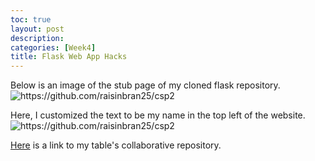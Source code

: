 ```yaml
---
toc: true
layout: post
description:
categories: [Week4]
title: Flask Web App Hacks
---
```


Below is an image of the stub page of my cloned flask repository. 
![]({{site.baseurl}}/images/pythontest.png "https://github.com/raisinbran25/csp2")  
  
Here, I customized the text to be my name in the top left of the website.  
![]({{site.baseurl}}/images/customname.png "https://github.com/raisinbran25/csp2")  
  
[Here](https://github.com/dolphinalt/flask) is a link to my table's collaborative repository.